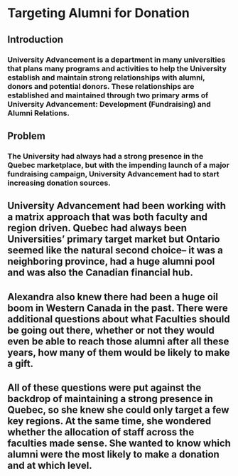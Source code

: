 # Targeting Alumni for Donation

## Introduction 

### University Advancement is a department in many universities that plans many programs and activities to help the University establish and maintain strong relationships with alumni, donors and potential donors. These relationships are established and maintained through two primary arms of University Advancement: Development (Fundraising) and Alumni Relations.


## Problem

### The University had always had a strong presence in the Quebec marketplace, but with the impending launch of a major fundraising campaign, University Advancement had to start increasing donation sources.

## University Advancement had been working with a matrix approach that was both faculty and region driven. Quebec had always been Universities’ primary target market but Ontario seemed like the natural second choice– it was a neighboring province, had a huge alumni pool and was also the Canadian financial hub. 

## Alexandra also knew there had been a huge oil boom in Western Canada in the past. There were additional questions about what Faculties should be going out there, whether or not they would even be able to reach those alumni after all these years, how many of them would be likely to make a gift. 

## All of these questions were put against the backdrop of maintaining a strong presence in Quebec, so she knew she could only target a few key regions. At the same time, she wondered whether the allocation of staff across the faculties made sense. She wanted to know which alumni were the most likely to make a donation and at which level. 
